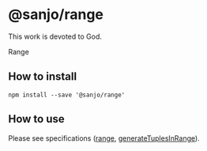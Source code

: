 # @sanjo/range

This work is devoted to God.

Range

## How to install

```
npm install --save '@sanjo/range'
```

## How to use

Please see specifications ([range](./src/range.spec.ts), [generateTuplesInRange](./src/generateTuplesInRange.spec.ts)).

